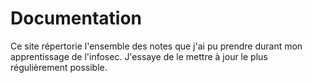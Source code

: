 # Documentation

Ce site répertorie l'ensemble des notes que j'ai pu prendre durant mon apprentissage de l'infosec. J'essaye de le mettre à jour le plus régulièrement possible.
